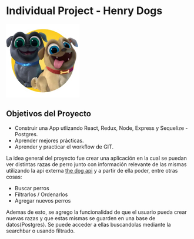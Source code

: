 

# Individual Project - Henry Dogs

<p align="left">
  <img height="200" src="./dog.png" />
</p>

## Objetivos del Proyecto

- Construir una App utlizando React, Redux, Node, Express y Sequelize - Postgres.
- Aprender mejores prácticas.
- Aprender y practicar el workflow de GIT.


La idea general del proyecto fue crear una aplicación en la cual se puedan ver distintas razas de perro junto con información relevante de las mismas utilizando la api externa [the dog api](https://thedogapi.com/) y a partir de ella poder, entre otras cosas:

  - Buscar perros
  - Filtrarlos / Ordenarlos
  - Agregar nuevos perros
  
Ademas de esto, se agrego la funcionalidad de que el usuario pueda crear nuevas razas y que estas mismas se guarden en una base de datos(Postgres). Se puede acceder a ellas buscandolas mediante la searchbar o usando filtrado. 



